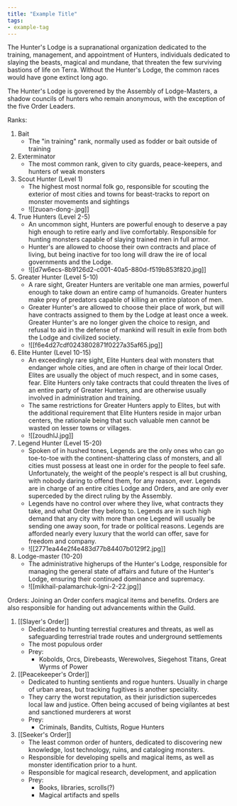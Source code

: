 ```yaml
---
title: "Example Title"
tags:
- example-tag
---
```

The Hunter's Lodge is a supranational organization dedicated to the training, management, and appointment of Hunters, individuals dedicated to slaying the beasts, magical and mundane, that threaten the few surviving bastions of life on Terra. Without the Hunter's Lodge, the common races would have gone extinct long ago.

The Hunter's Lodge is goverened by the Assembly of Lodge-Masters, a shadow councils of hunters who remain anonymous, with the exception of the five Order Leaders.

Ranks:
1) Bait
	- The "in training" rank, normally used as fodder or bait outside of training
2) Exterminator
	- The most common rank, given to city guards, peace-keepers, and hunters of weak monsters
3) Scout Hunter (Level 1)
	- The highest most normal folk go, responsible for scouting the exterior of most cities and towns for beast-tracks to report on monster movements and sightings
	- ![[zuoan-dong-.jpg]]
4) True Hunters (Level 2-5)
	- An uncommon sight, Hunters are powerful enough to deserve a pay high enough to retire early and live comfortably. Responsible for hunting monsters capable of slaying trained men in full armor. 
	- Hunter's are allowed to choose their own contracts and place of living, but being inactive for too long will draw the ire of local governments and the Lodge.
	- ![[d7w6ecs-8b9126d2-c001-40a5-880d-f519b853f820.jpg]]
5) Greater Hunter (Level 5-10)
	- A rare sight, Greater Hunters are veritable one man armies, powerful enough to take down an entire camp of humanoids. Greater hunters make prey of predators capable of killing an entire platoon of men.
	- Greater Hunter's are allowed to choose their place of work, but will have contracts assigned to them by the Lodge at least once a week. Greater Hunter's are no longer given the choice to resign, and refusal to aid in the defense of mankind will result in exile from both the Lodge and civilized society.
	- ![[f6e4d27cdf0243802871f0227a35af65.jpg]]
6) Elite Hunter (Level 10-15)
	- An exceedingly rare sight, Elite Hunters deal with monsters that endanger whole cities, and are often in charge of their local Order. Elites are usually the object of much respect, and in some cases, fear. Elite Hunters only take contracts that could threaten the lives of an entire party of Greater Hunters, and are otherwise usually involved in administration and training.
	- The same restrictions for Greater Hunters apply to Elites, but with the additional requirement that Elite Hunters reside in major urban centers, the rationale being that such valuable men cannot be wasted on lesser towns or villages.
	- ![[zoudhlJ.jpg]]
7) Legend Hunter (Level 15-20)
	- Spoken of in hushed tones, Legends are the only ones who can go toe-to-toe with the continent-shattering class of monsters, and all cities must possess at least one in order for the people to feel safe. Unfortunately, the weight of the people's respect is all but crushing, with nobody daring to offend them, for any reason, ever. Legends are in charge of an entire cities Lodge and Orders, and are only ever superceded by the direct ruling by the Assembly.
	- Legends have no control over where they live, what contracts they take, and what Order they belong to. Legends are in such high demand that any city with more than one Legend will usually be sending one away soon, for trade or political reasons. Legends are afforded nearly every luxury that the world can offer, save for freedom and company.
	- ![[2771ea44e2f4e483d77b84407b0129f2.jpg]]
8) Lodge-master (10-20)
	- The administrative higherups of the Hunter's Lodge, responsible for managing the general state of affairs and future of the Hunter's Lodge, ensuring their continued dominance and supremacy.
	- ![[mikhail-palamarchuk-lgni-2-22.jpg]]

Orders:
Joining an Order confers magical items and benefits. Orders are also responsible for handing out advancements within the Guild. 
1) [[Slayer's Order]]
	- Dedicated to hunting terrestial creatures and threats, as well as safeguarding terrestrial trade routes and underground settlements
	- The most populous order
	- Prey:
		- Kobolds, Orcs, Direbeasts, Werewolves, Siegehost Titans, Great Wyrms of Power
2) [[Peacekeeper's Order]]
	- Dedicated to hunting sentients and rogue hunters. Usually in charge of urban areas, but tracking fugitives is another speciality.
	- They carry the worst reputation, as their jurisdiction supercedes local law and justice. Often being accused of being vigilantes at best and sanctioned murderers at worst
	- Prey:
		- Criminals, Bandits, Cultists, Rogue Hunters
3) [[Seeker's Order]]
	- The least common order of hunters, dedicated to discovering new knowledge, lost technology, ruins, and cataloging monsters.
	- Responsible for developing spells and magical items, as well as monster identification prior to a hunt.
	- Responsible for magical research, development, and application
	- Prey:
		- Books, libraries, scrolls(?)
		- Magical artifacts and spells
